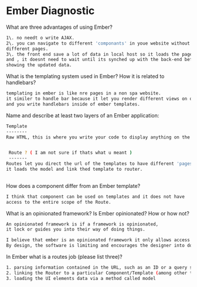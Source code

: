 # Ember Diagnostic

What are three advantages of using Ember?

```sh
1\. no needt o write AJAX.
2\. you can navigate to different 'componants' in youe website without the need to
different pages.
3\. the front end save a lot of data in local host so it loads the page faster
and , it doesnt need to wait until its synched up with the back-end before
showing the updated data.
```

What is the templating system used in Ember? How it is related to handlebars?

```sh
templating in ember is like nre pages in a non spa website.
it similer to handle bar because it let you render different views on one page.
and you write handlebars inside of ember templates.

```

Name and describe at least two layers of an Ember application:

```sh
Template
--------
Raw HTML, this is where you write your code to display anything on the screen.


 Route ? ( I am not sure if thats what u meant )
 -------
Routes let you direct the url of the templates to have different 'pages' on the website.
it loads the model and link thed template to router.
 
```

How does a component differ from an Ember template?

```sh
I think that component can be used on templates and it does not have
access to the entire scope of the Route.
```

What is an opinionated framework? Is Ember opinionated? How or how not?

```sh
An opinionated framework is if a framework is opinionated,
it lock or guides you into their way of doing things.

I believe that ember is an opinionated framework it only allows access to data structures.
By design, the software is limiting and encourages the designer into doing things their way.

```

In Ember what is a routes job (please list three)?

```sh
1. parsing information contained in the URL, such as an ID or a query string
2. linking the Router to a particular Component/Template (among other things)
3. loading the UI elements data via a method called model
```
